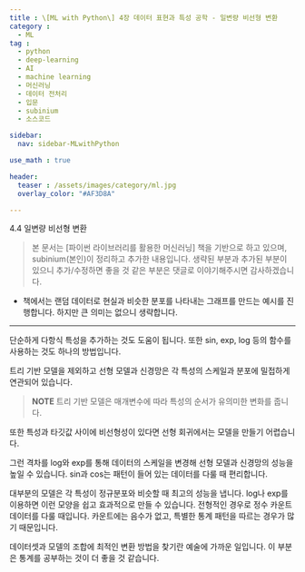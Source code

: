 ```yaml
---
title : \[ML with Python\] 4장 데이터 표현과 특성 공학 - 일변량 비선형 변환
category :
  - ML
tag :
  - python
  - deep-learning
  - AI
  - machine learning
  - 머신러닝
  - 데이터 전처리
  - 입문
  - subinium
  - 소스코드

sidebar:
  nav: sidebar-MLwithPython

use_math : true

header:
  teaser : /assets/images/category/ml.jpg
  overlay_color: "#AF3D8A"

---
```


4.4 일변량 비선형 변환

> 본 문서는 [파이썬 라이브러리를 활용한 머신러닝] 책을 기반으로 하고 있으며, subinium(본인)이 정리하고 추가한 내용입니다. 생략된 부분과 추가된 부분이 있으니 추가/수정하면 좋을 것 같은 부분은 댓글로 이야기해주시면 감사하겠습니다.


- 책에서는 랜덤 데이터로 현실과 비슷한 분포를 나타내는 그래프를 만드는 예시를 진행합니다. 하지만 큰 의미는 없으니 생략합니다.

---

단순하게 다항식 특성을 추가하는 것도 도움이 됩니다. 또한 sin, exp, log 등의 함수를 사용하는 것도 하나의 방법입니다.

트리 기반 모델을 제외하고 선형 모델과 신경망은 각 특성의 스케일과 분포에 밀접하게 연관되어 있습니다.

> **NOTE** 트리 기반 모델은 매개변수에 따라 특성의 순서가 유의미한 변화를 줍니다.

또한 특성과 타깃값 사이에 비선형성이 있다면 선형 회귀에서는 모델을 만들기 어렵습니다.

그런 격차를 log와 exp를 통해 데이터의 스케일을 변경해 선형 모델과 신경망의 성능을 높일 수 있습니다.
sin과 cos는 패턴이 들어 있는 데이터를 다룰 때 편리합니다.


대부분의 모델은 각 특성이 정규분포와 비슷할 때 최고의 성능을 냅니다. log나 exp를 이용하면 이런 모양을 쉽고 효과적으로 만들 수 있습니다.
전형적인 경우로 정수 카운트 데이터를 다룰 때입니다.
카운트에는 음수가 없고, 특별한 통계 패턴을 따르는 경우가 많기 때문입니다.

데이터셋과 모델의 조합에 최적인 변환 방법을 찾기란 예술에 가까운 일입니다.
이 부분은 통계를 공부하는 것이 더 좋을 것 같습니다.
